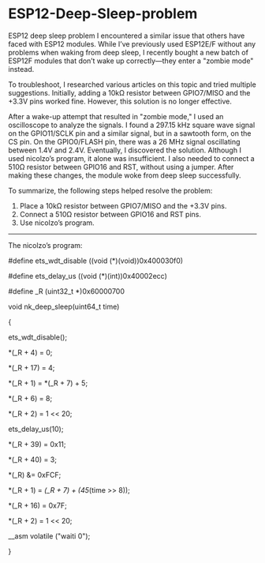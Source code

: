 # ESP12-Deep-Sleep-problem

ESP12 deep sleep problem
I encountered a similar issue that others have faced with ESP12 modules. While I’ve previously used ESP12E/F without any problems when waking from deep sleep, I recently bought a new batch of ESP12F modules that don’t wake up correctly—they enter a "zombie mode" instead.

To troubleshoot, I researched various articles on this topic and tried multiple suggestions. Initially, adding a 10kΩ resistor between GPIO7/MISO and the +3.3V pins worked fine. However, this solution is no longer effective.

After a wake-up attempt that resulted in "zombie mode," I used an oscilloscope to analyze the signals. I found a 297.15 kHz square wave signal on the GPIO11/SCLK pin and a similar signal, but in a sawtooth form, on the CS pin. On the GPIO0/FLASH pin, there was a 26 MHz signal oscillating between 1.4V and 2.4V.
Eventually, I discovered the solution. Although I used nicolzo’s program, it alone was insufficient. I also needed to connect a 510Ω resistor between GPIO16 and RST, without using a jumper. After making these changes, the module woke from deep sleep successfully.

To summarize, the following steps helped resolve the problem:
1.	Place a 10kΩ resistor between GPIO7/MISO and the +3.3V pins.
2.	Connect a 510Ω resistor between GPIO16 and RST pins.
3.	Use nicolzo’s program.

***   
The nicolzo’s program:

#define ets_wdt_disable ((void (*)(void))0x400030f0)

#define ets_delay_us ((void (*)(int))0x40002ecc)

#define _R (uint32_t *)0x60000700

void nk_deep_sleep(uint64_t time)

{

  ets_wdt_disable();
  
  *(_R + 4) = 0;
  
  *(_R + 17) = 4;
  
  *(_R + 1) = *(_R + 7) + 5;
  
  *(_R + 6) = 8;
  
  *(_R + 2) = 1 << 20;
  
  ets_delay_us(10);
  
  *(_R + 39) = 0x11;
  
  *(_R + 40) = 3;
  
  *(_R) &= 0xFCF;
  
  *(_R + 1) = *(_R + 7) + (45*(time >> 8));
  
  *(_R + 16) = 0x7F;
  
  *(_R + 2) = 1 << 20;
  
  __asm volatile ("waiti 0");
  
}
